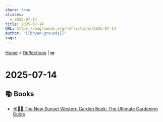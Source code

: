 ```yaml
---
share: true
aliases:
  - 2025-07-14
title: 2025-07-14
URL: https://bagrounds.org/reflections/2025-07-14
Author: "[[bryan-grounds]]"
tags: 
---
```

[Home](../index.md) > [Reflections](./index.md) | [⏮️](./2025-07-13.md)  
# 2025-07-14  
## 📚 Books  
- [☀️📖🌿 The New Sunset Western Garden Book: The Ultimate Gardening Guide](../books/the-new-sunset-western-garden-book-the-ultimate-gardening-guide.md)